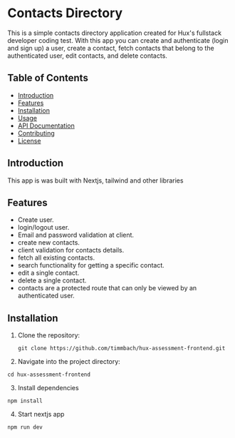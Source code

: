# Contacts Directory

This is a simple contacts directory application created for Hux's fullstack developer coding test. With this app you can create and authenticate (login and sign up) a user, create a contact, fetch contacts that belong to the authenticated user, edit contacts, and delete contacts.

## Table of Contents

- [Introduction](#introduction)
- [Features](#features)
- [Installation](#installation)
- [Usage](#usage)
- [API Documentation](#api-documentation)
- [Contributing](#contributing)
- [License](#license)

## Introduction

This app is was built with Nextjs, tailwind and other libraries

## Features

- Create user.
- login/logout user.
- Email and password validation at client.
- create new contacts.
- client validation for contacts details.
- fetch all existing contacts.
- search functionality for getting a specific contact.
- edit a single contact.
- delete a single contact.
- contacts are a protected route that can only be viewed by an authenticated user.

## Installation

1. Clone the repository:

   ```
   git clone https://github.com/timmbach/hux-assessment-frontend.git
   ```

2. Navigate into the project directory:

```
cd hux-assessment-frontend
```

3. Install dependencies

```
npm install
```

4. Start nextjs app

```
npm run dev
```
